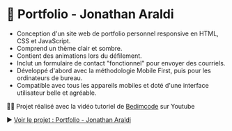 # 💼 Portfolio - Jonathan Araldi

- Conception d'un site web de portfolio personnel responsive en HTML, CSS et JavaScript.
- Comprend un thème clair et sombre.
- Contient des animations lors du défilement.
- Inclut un formulaire de contact "fonctionnel" pour envoyer des courriels.
- Développé d'abord avec la méthodologie Mobile First, puis pour les ordinateurs de bureau.
- Compatible avec tous les appareils mobiles et doté d'une interface utilisateur belle et agréable.

👨‍💻 Projet réalisé avec la vidéo tutoriel de [Bedimcode](https://www.youtube.com/c/Bedimcode/videos) sur Youtube

▶ [Voir le projet : Portfolio - Jonathan Araldi](https://skies-land.github.io/Portfolio_-_Jonathan_Araldi/)
